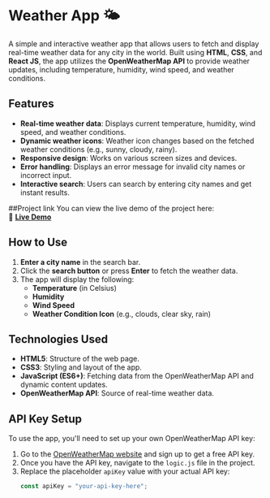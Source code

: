 # Weather App 🌤️

A simple and interactive weather app that allows users to fetch and display real-time weather data for any city in the world. Built using **HTML**, **CSS**, and **React JS**, the app utilizes the **OpenWeatherMap API** to provide weather updates, including temperature, humidity, wind speed, and weather conditions.

## Features
- **Real-time weather data**: Displays current temperature, humidity, wind speed, and weather conditions.
- **Dynamic weather icons**: Weather icon changes based on the fetched weather conditions (e.g., sunny, cloudy, rainy).
- **Responsive design**: Works on various screen sizes and devices.
- **Error handling**: Displays an error message for invalid city names or incorrect input.
- **Interactive search**: Users can search by entering city names and get instant results.

##Project link
You can view the live demo of the project here:  
🔗 **[Live Demo](https://weather-app-five-lilac-99.vercel.app)**


## How to Use
1. **Enter a city name** in the search bar.
2. Click the **search button** or press **Enter** to fetch the weather data.
3. The app will display the following:
   - **Temperature** (in Celsius)
   - **Humidity**
   - **Wind Speed**
   - **Weather Condition Icon** (e.g., clouds, clear sky, rain)

## Technologies Used
- **HTML5**: Structure of the web page.
- **CSS3**: Styling and layout of the app.
- **JavaScript (ES6+)**: Fetching data from the OpenWeatherMap API and dynamic content updates.
- **OpenWeatherMap API**: Source of real-time weather data.


## API Key Setup
To use the app, you'll need to set up your own OpenWeatherMap API key:

1. Go to the [OpenWeatherMap website](https://openweathermap.org/) and sign up to get a free API key.
2. Once you have the API key, navigate to the `logic.js` file in the project.
3. Replace the placeholder `apiKey` value with your actual API key:
   ```js
   const apiKey = "your-api-key-here";

